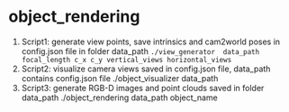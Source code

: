 # object_rendering

1. Script1: generate view points, save intrinsics and cam2world poses in config.json file in folder data_path
    `./view_generator  data_path focal_length c_x c_y vertical_views horizontal_views`
2. Script2: visualize camera views saved in config.json file, data_path contains config.json file
    ./object_visualizer  data_path
3. Script3: generate RGB-D images and point clouds saved in folder data_path
    ./object_rendering data_path object_name
    
